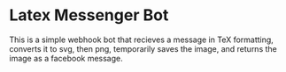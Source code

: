 # Latex Messenger Bot
This is a simple webhook bot that recieves a message in TeX formatting, converts it to svg, then png, temporarily saves the image, and returns the image as a facebook message.
